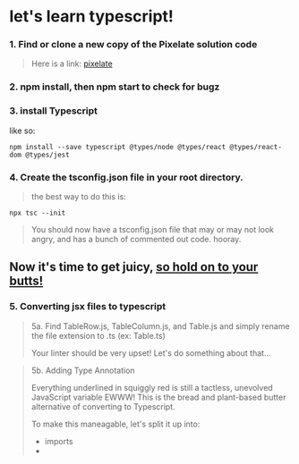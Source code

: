 # let's learn typescript!

### 1. Find or clone a new copy of the Pixelate solution code

  > Here is a link: [pixelate](https://github.com/FullstackAcademy/PairExercise.Pixelate.Solution)

### 2. npm install, then npm start to check for bugz

### 3. install Typescript 

like so: 
    
    npm install --save typescript @types/node @types/react @types/react-dom @types/jest
    
### 4. Create the tsconfig.json file in your root directory. 
    
  > the best way to do this is: 
        
    npx tsc --init
    
  > You should now have a tsconfig.json file that may or may not look angry, and has a bunch of commented out code. hooray.
    
 ## Now it's time to get juicy, [so hold on to your butts!](https://www.youtube.com/watch?v=HKK4KmDlj8U)
 
### 5. Converting jsx files to typescript

  > 5a. Find TableRow.js, TableColumn.js, and Table.js and simply rename the file extension to .ts (ex: Table.ts)
  > 
  > Your linter should be very upset! Let's do something about that...


  > 5b. Adding Type Annotation
  > 
  > Everything underlined in squiggly red is still a tactless, unevolved JavaScript variable EWWW!
  > This is the bread and plant-based butter alternative of converting to Typescript. 
  >     
  > To make this maneagable, let's split it up into: 
  >   - imports
  >   - 


 
    
    
    

